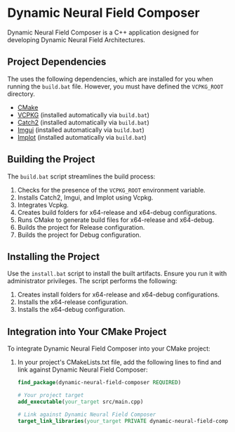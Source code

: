 # Dynamic Neural Field Composer

Dynamic Neural Field Composer is a C++ application designed for developing Dynamic Neural Field Architectures.

## Project Dependencies

The uses the following dependencies, which are installed for you when running the `build.bat` file. However, you must have defined the `VCPKG_ROOT` directory.

- [CMake](https://cmake.org/)
- [VCPKG](https://github.com/microsoft/vcpkg) (installed automatically via `build.bat`)
- [Catch2](https://github.com/catchorg/Catch2) (installed automatically via `build.bat`)
- [Imgui](https://github.com/ocornut/imgui) (installed automatically via `build.bat`)
- [Implot](https://github.com/epezent/implot) (installed automatically via `build.bat`)

## Building the Project

The `build.bat` script streamlines the build process:

1. Checks for the presence of the `VCPKG_ROOT` environment variable.
2. Installs Catch2, Imgui, and Implot using Vcpkg.
3. Integrates Vcpkg.
4. Creates build folders for x64-release and x64-debug configurations.
5. Runs CMake to generate build files for x64-release and x64-debug.
6. Builds the project for Release configuration.
7. Builds the project for Debug configuration.

## Installing the Project

Use the `install.bat` script to install the built artifacts. Ensure you run it with administrator privileges. The script performs the following:

1. Creates install folders for x64-release and x64-debug configurations.
2. Installs the x64-release configuration.
3. Installs the x64-debug configuration.

## Integration into Your CMake Project

To integrate Dynamic Neural Field Composer into your CMake project:

1. In your project's CMakeLists.txt file, add the following lines to find and link against Dynamic Neural Field Composer:

    ```cmake
    find_package(dynamic-neural-field-composer REQUIRED)

    # Your project target
    add_executable(your_target src/main.cpp)

    # Link against Dynamic Neural Field Composer
    target_link_libraries(your_target PRIVATE dynamic-neural-field-composer)
    ```
    
